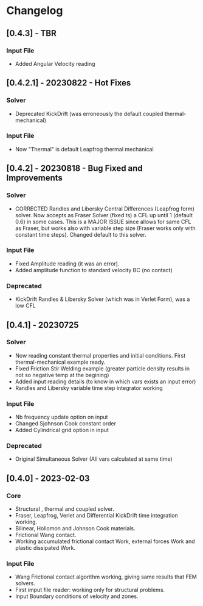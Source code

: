 # Changelog

## [0.4.3] - TBR

### Input File 
 - Added Angular Velocity reading
 
## [0.4.2.1] - 20230822 - Hot Fixes

### Solver 
 - Deprecated KickDrift (was erroneously the default coupled thermal-mechanical)
   
### Input File 
 - Now "Thermal" is default Leapfrog thermal mechanical
 
## [0.4.2] - 20230818 - Bug Fixed and Improvements

### Solver 
 - CORRECTED Randles and Libersky Central Differences (Leapfrog form) solver. Now 
   accepts as Fraser Solver (fixed ts) a CFL up until 1 (default 0.6) in some cases.
   This is a MAJOR ISSUE since allows for same CFL as Fraser, but works also
   with variable step size (Fraser works only with constant time steps).
   Changed default to this solver.
   
### Input File 
 - Fixed Amplitude reading (it was an error).
 - Added amplitude function to standard velocity BC (no contact)
 
  ### Deprecated
 - KickDrift Randles & Libersky Solver (which was in Verlet Form), was a low CFL 
 
## [0.4.1] - 20230725

### Solver 
  - Now reading constant thermal properties and initial conditions. First thermal-mechanical example ready.
  - Fixed Friction Stir Welding example (greater particle density results in not so negative temp at the begining)
  - Added input reading details (to know in which vars exists an input error)
  - Randles and Libersky variable time step integrator working
### Input File 
  - Nb frequency update option on input 
  - Changed Sjohnson Cook constant order
  - Added Cylindrical grid option in input 
  ### Deprecated
 - Original Simultaneous Solver (All vars calculated at same time)

## [0.4.0] - 2023-02-03
### Core 
 - Structural , thermal and coupled solver.
 - Fraser, Leapfrog, Verlet and Differential KickDrift time integration working.
 - Bilinear, Hollomon and Johnson Cook materials.
 - Frictional Wang contact.
 - Working accumulated frictional contact Work, external forces Work and plastic dissipated Work.  
 
### Input File 
 - Wang Frictional contact algorithm working, giving same results that FEM solvers.
 - First imput file reader: working only for structural problems.
 - Input Boundary conditions of velocity and zones. 
 


